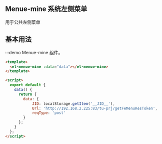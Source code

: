 ## Menue-mine 系统左侧菜单

用于公共左侧菜单

## 基本用法

:::demo Menue-mine 组件。
```html
<template>
  <el-menue-mine :data="data"></el-menue-mine>
</template>

<script>
  export default {
    data() {
      return {
        data: {
            JID: localStorage.getItem('__JID__'),
            Url: 'http://192.168.2.225:83/tu-prj/getFeMenuResToken',
            reqType: 'post'
        }
      };
    }
  };
</script>
```
